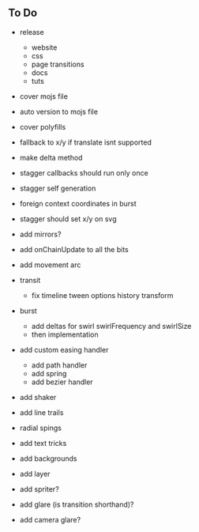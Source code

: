 ## To Do

- release
  - website
  - css
  - page transitions
  - docs
  - tuts
- cover mojs file
- auto version to mojs file
- cover polyfills
- fallback to x/y if translate isnt supported
- make delta method
- stagger callbacks should run only once
- stagger self generation
- foreign context coordinates in burst
- stagger should set x/y on svg
- add mirrors?
- add onChainUpdate to all the bits
- add movement arc
- transit
  - fix timeline tween options history transform
- burst
  - add deltas for swirl swirlFrequency and swirlSize
  - then implementation
- add custom easing handler
  - add path handler
  - add spring
  - add bezier handler
- add shaker
- add line trails
- radial spings
- add text tricks
- add backgrounds
- add layer

- add spriter?
- add glare (is transition shorthand)?
- add camera glare?


